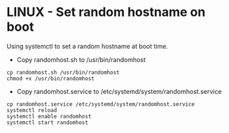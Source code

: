 # LINUX - Set random hostname on boot

Using systemctl to set a random hostname at boot time.

- Copy randomhost.sh to /usr/bin/randomhost

```
cp randomhost.sh /usr/bin/randomhost
chmod +x /usr/bin/randomhost
```

- Copy randomhost.service to /etc/systemd/system/randomhost.service

```
cp randomhost.service /etc/systemd/system/randomhost.service
systemctl reload
systemctl enable randomhost
systemctl start randomhost
```